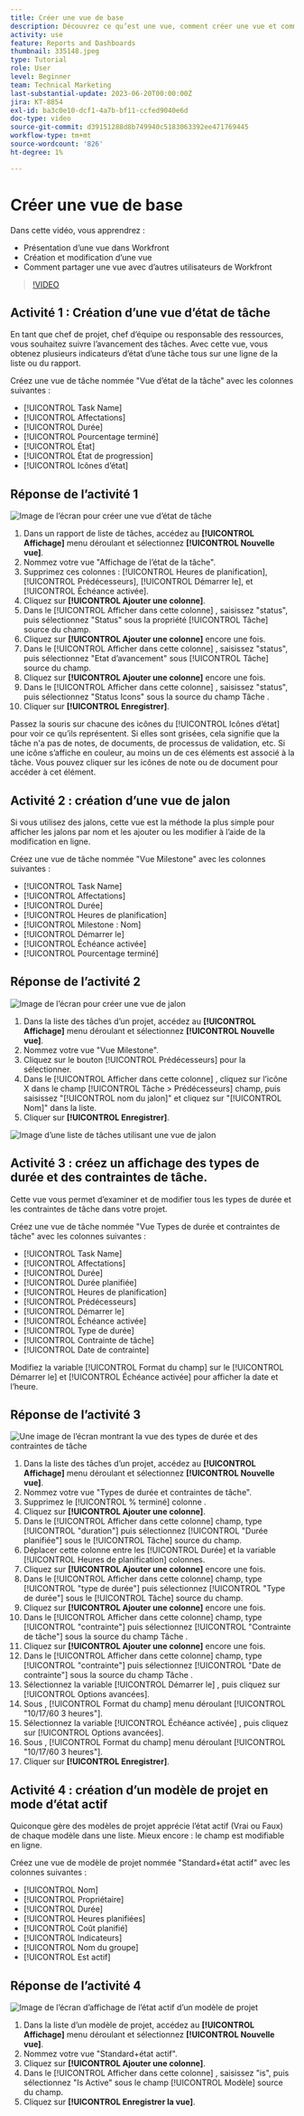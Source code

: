 ```yaml
---
title: Créer une vue de base
description: Découvrez ce qu’est une vue, comment créer une vue et comment partager une vue avec d’autres utilisateurs dans Workfront.
activity: use
feature: Reports and Dashboards
thumbnail: 335148.jpeg
type: Tutorial
role: User
level: Beginner
team: Technical Marketing
last-substantial-update: 2023-06-20T00:00:00Z
jira: KT-8854
exl-id: ba3c0e10-dcf1-4a7b-bf11-ccfed9040e6d
doc-type: video
source-git-commit: d39151288d8b749940c5183063392ee471769445
workflow-type: tm+mt
source-wordcount: '826'
ht-degree: 1%

---
```


# Créer une vue de base

Dans cette vidéo, vous apprendrez :

* Présentation d’une vue dans Workfront
* Création et modification d’une vue
* Comment partager une vue avec d’autres utilisateurs de Workfront

>[!VIDEO](https://video.tv.adobe.com/v/335148/?quality=12&learn=on)

## Activité 1 : Création d’une vue d’état de tâche

En tant que chef de projet, chef d’équipe ou responsable des ressources, vous souhaitez suivre l’avancement des tâches. Avec cette vue, vous obtenez plusieurs indicateurs d’état d’une tâche tous sur une ligne de la liste ou du rapport.

Créez une vue de tâche nommée &quot;Vue d’état de la tâche&quot; avec les colonnes suivantes :

* [!UICONTROL Task Name]
* [!UICONTROL Affectations]
* [!UICONTROL Durée]
* [!UICONTROL Pourcentage terminé]
* [!UICONTROL État]
* [!UICONTROL État de progression]
* [!UICONTROL Icônes d’état]

## Réponse de l’activité 1

![Image de l’écran pour créer une vue d’état de tâche](assets/view-exercise.png)

1. Dans un rapport de liste de tâches, accédez au **[!UICONTROL Affichage]** menu déroulant et sélectionnez **[!UICONTROL Nouvelle vue]**.
1. Nommez votre vue &quot;Affichage de l’état de la tâche&quot;.
1. Supprimez ces colonnes : [!UICONTROL Heures de planification], [!UICONTROL Prédécesseurs], [!UICONTROL Démarrer le], et [!UICONTROL Échéance activée].
1. Cliquez sur **[!UICONTROL Ajouter une colonne]**.
1. Dans le [!UICONTROL Afficher dans cette colonne] , saisissez &quot;status&quot;, puis sélectionnez &quot;Status&quot; sous la propriété [!UICONTROL Tâche] source du champ.
1. Cliquez sur **[!UICONTROL Ajouter une colonne]** encore une fois.
1. Dans le [!UICONTROL Afficher dans cette colonne] , saisissez &quot;status&quot;, puis sélectionnez &quot;Etat d’avancement&quot; sous [!UICONTROL Tâche] source du champ.
1. Cliquez sur **[!UICONTROL Ajouter une colonne]** encore une fois.
1. Dans le [!UICONTROL Afficher dans cette colonne] , saisissez &quot;status&quot;, puis sélectionnez &quot;Status Icons&quot; sous la source du champ Tâche .
1. Cliquer sur **[!UICONTROL Enregistrer]**.

Passez la souris sur chacune des icônes du [!UICONTROL Icônes d’état] pour voir ce qu’ils représentent. Si elles sont grisées, cela signifie que la tâche n&#39;a pas de notes, de documents, de processus de validation, etc. Si une icône s’affiche en couleur, au moins un de ces éléments est associé à la tâche. Vous pouvez cliquer sur les icônes de note ou de document pour accéder à cet élément.

## Activité 2 : création d’une vue de jalon

Si vous utilisez des jalons, cette vue est la méthode la plus simple pour afficher les jalons par nom et les ajouter ou les modifier à l’aide de la modification en ligne.

Créez une vue de tâche nommée &quot;Vue Milestone&quot; avec les colonnes suivantes :

* [!UICONTROL Task Name]
* [!UICONTROL Affectations]
* [!UICONTROL Durée]
* [!UICONTROL Heures de planification]
* [!UICONTROL Milestone : Nom]
* [!UICONTROL Démarrer le]
* [!UICONTROL Échéance activée]
* [!UICONTROL Pourcentage terminé]


## Réponse de l’activité 2

![Image de l’écran pour créer une vue de jalon](assets/view-milestone-exercise-1.png)

1. Dans la liste des tâches d’un projet, accédez au **[!UICONTROL Affichage]** menu déroulant et sélectionnez **[!UICONTROL Nouvelle vue]**.
1. Nommez votre vue &quot;Vue Milestone&quot;.
1. Cliquez sur le bouton [!UICONTROL Prédécesseurs] pour la sélectionner.
1. Dans le [!UICONTROL Afficher dans cette colonne] , cliquez sur l’icône X dans le champ [!UICONTROL Tâche > Prédécesseurs] champ, puis saisissez &quot;[!UICONTROL nom du jalon]&quot; et cliquez sur &quot;[!UICONTROL Nom]&quot; dans la liste.
1. Cliquer sur **[!UICONTROL Enregistrer]**.

![Image d’une liste de tâches utilisant une vue de jalon](assets/view-milestone-exercise-2.png)

## Activité 3 : créez un affichage des types de durée et des contraintes de tâche.

Cette vue vous permet d’examiner et de modifier tous les types de durée et les contraintes de tâche dans votre projet.

Créez une vue de tâche nommée &quot;Vue Types de durée et contraintes de tâche&quot; avec les colonnes suivantes :

* [!UICONTROL Task Name]
* [!UICONTROL Affectations]
* [!UICONTROL Durée]
* [!UICONTROL Durée planifiée]
* [!UICONTROL Heures de planification]
* [!UICONTROL Prédécesseurs]
* [!UICONTROL Démarrer le]
* [!UICONTROL Échéance activée]
* [!UICONTROL Type de durée]
* [!UICONTROL Contrainte de tâche]
* [!UICONTROL Date de contrainte]

Modifiez la variable [!UICONTROL Format du champ] sur le [!UICONTROL Démarrer le] et [!UICONTROL Échéance activée] pour afficher la date et l’heure.

## Réponse de l’activité 3

![Une image de l’écran montrant la vue des types de durée et des contraintes de tâche](assets/view-activity-3.png)

1. Dans la liste des tâches d’un projet, accédez au **[!UICONTROL Affichage]** menu déroulant et sélectionnez **[!UICONTROL Nouvelle vue]**.
1. Nommez votre vue &quot;Types de durée et contraintes de tâche&quot;.
1. Supprimez le [!UICONTROL % terminé] colonne .
1. Cliquez sur **[!UICONTROL Ajouter une colonne]**.
1. Dans le [!UICONTROL Afficher dans cette colonne] champ, type [!UICONTROL &quot;duration&quot;] puis sélectionnez [!UICONTROL &quot;Durée planifiée&quot;] sous le [!UICONTROL Tâche] source du champ.
1. Déplacer cette colonne entre les [!UICONTROL Durée] et la variable [!UICONTROL Heures de planification] colonnes.
1. Cliquez sur **[!UICONTROL Ajouter une colonne]** encore une fois.
1. Dans le [!UICONTROL Afficher dans cette colonne] champ, type [!UICONTROL &quot;type de durée&quot;] puis sélectionnez [!UICONTROL &quot;Type de durée&quot;] sous le [!UICONTROL Tâche] source du champ.
1. Cliquez sur **[!UICONTROL Ajouter une colonne]** encore une fois.
1. Dans le [!UICONTROL Afficher dans cette colonne] champ, type [!UICONTROL &quot;contrainte&quot;] puis sélectionnez [!UICONTROL &quot;Contrainte de tâche&quot;] sous la source du champ Tâche .
1. Cliquez sur **[!UICONTROL Ajouter une colonne]** encore une fois.
1. Dans le [!UICONTROL Afficher dans cette colonne] champ, type [!UICONTROL &quot;contrainte&quot;] puis sélectionnez [!UICONTROL &quot;Date de contrainte&quot;] sous la source du champ Tâche .
1. Sélectionnez la variable [!UICONTROL Démarrer le] , puis cliquez sur [!UICONTROL Options avancées].
1. Sous , [!UICONTROL Format du champ] menu déroulant [!UICONTROL &quot;10/17/60 3 heures&quot;].
1. Sélectionnez la variable [!UICONTROL Échéance activée] , puis cliquez sur [!UICONTROL Options avancées].
1. Sous , [!UICONTROL Format du champ] menu déroulant [!UICONTROL &quot;10/17/60 3 heures&quot;].
1. Cliquer sur **[!UICONTROL Enregistrer]**.

## Activité 4 : création d’un modèle de projet en mode d’état actif

Quiconque gère des modèles de projet apprécie l’état actif (Vrai ou Faux) de chaque modèle dans une liste. Mieux encore : le champ est modifiable en ligne.

Créez une vue de modèle de projet nommée &quot;Standard+état actif&quot; avec les colonnes suivantes :

* [!UICONTROL Nom]
* [!UICONTROL Propriétaire]
* [!UICONTROL Durée]
* [!UICONTROL Heures planifiées]
* [!UICONTROL Coût planifié]
* [!UICONTROL Indicateurs]
* [!UICONTROL Nom du groupe]
* [!UICONTROL Est actif]


## Réponse de l’activité 4

![Image de l’écran d’affichage de l’état actif d’un modèle de projet](assets/view-activity-4.png)

1. Dans la liste d’un modèle de projet, accédez au **[!UICONTROL Affichage]** menu déroulant et sélectionnez **[!UICONTROL Nouvelle vue]**.
1. Nommez votre vue &quot;Standard+état actif&quot;.
1. Cliquez sur **[!UICONTROL Ajouter une colonne]**.
1. Dans le [!UICONTROL Afficher dans cette colonne] , saisissez &quot;is&quot;, puis sélectionnez &quot;Is Active&quot; sous le champ [!UICONTROL Modèle] source du champ.
1. Cliquez sur **[!UICONTROL Enregistrer la vue]**.
